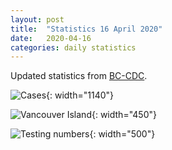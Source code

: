 ```yaml
---
layout: post
title:  "Statistics 16 April 2020"
date:   2020-04-16
categories: daily statistics
---
```


Updated statistics from [BC-CDC](http://www.bccdc.ca/health-info/diseases-conditions/covid-19/case-counts-press-statements).

![Cases](/covid19BCStats/images/2020-04-16-Cases.png){: width="1140"}

![Vancouver Island](/covid19BCStats/images/2020-04-16-VancouverIsland.png){: width="450"}

![Testing numbers](/covid19BCStats/images/2020-04-16-TestingRate.png){: width="500"}
